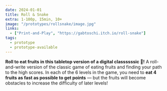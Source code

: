 ```yaml
---
date: 2024-01-01
title: Roll & Snake
extra: 1-100p, 15min, 10+
image: "/prototypes/rollsnake/image.jpg"
links:
  - ["Print-and-Play", "https://gabtoschi.itch.io/roll-snake"]
tags:
  - prototype
  - prototype-available
---
```


**Roll to eat fruits in this tabletop version of a digital classssssic 🐍!** A roll-and-write version of the classic game of eating fruits and finding your path to the high scores. In each of the 6 levels in the game, you need to **eat 4 fruits as fast as possible to get points** — but the fruits will become obstacles to increase the difficulty of later levels!
